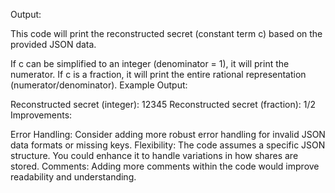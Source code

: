 Output:

This code will print the reconstructed secret (constant term c) based on the provided JSON data.

If c can be simplified to an integer (denominator = 1), it will print the numerator.
If c is a fraction, it will print the entire rational representation (numerator/denominator).
Example Output:

Reconstructed secret (integer): 12345
Reconstructed secret (fraction): 1/2
Improvements:

Error Handling: Consider adding more robust error handling for invalid JSON data formats or missing keys.
Flexibility: The code assumes a specific JSON structure. You could enhance it to handle variations in how shares are stored.
Comments: Adding more comments within the code would improve readability and understanding.
